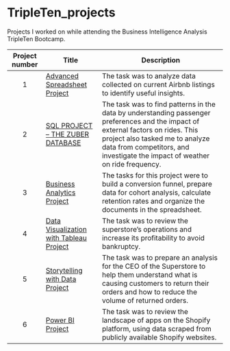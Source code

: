 # TripleTen_projects
Projects I worked on while attending the Business Intelligence Analysis TripleTen Bootcamp.


| Project number | Title | Description |
| :-----------: | ----------- |----------- |
| 1 | [Advanced Spreadsheet Project](https://docs.google.com/spreadsheets/d/1W6_JOP-u9kH6UPBg9reghYmYMqUfTSQNPlxQoPtOiUQ/edit?usp=sharing) | The task was to analyze data collected on current Airbnb listings to identify useful insights. |
| 2 | [SQL PROJECT – THE ZUBER DATABASE](https://tripleten.com/trainer/bi-analyst/lesson/32ddb20e-3ada-4aea-88d7-3ba42f2bd09c/task/d102902d-9759-41d6-8121-d35db6e9b511/) | The task was to find patterns in the data by understanding passenger preferences and the impact of external factors on rides. This project also tasked me to analyze data from competitors, and investigate the impact of weather on ride frequency. |
| 3 | [Business Analytics Project](https://docs.google.com/spreadsheets/d/1np4ko7XbHQ-EwSKuzDq0TUC82_Aq_7rtSgwKFXnTo0o/edit?usp=sharing) | The tasks for this project were to build a conversion funnel, prepare data for cohort analysis, calculate retention rates and organize the documents in the spreadsheet. |
| 4 |	[Data Visualization with Tableau Project](https://public.tableau.com/app/profile/sarah.blankson.stiles.ocran/viz/SARAHBLANKSON-STILES-OCRANTABLEAUPROJECT-SUPERSTORES) | The task was to review the superstore’s operations and increase its profitability to avoid bankruptcy. |
| 5	| [Storytelling with Data Project](https://public.tableau.com/app/profile/sarah.blankson.stiles.ocran/viz/SARAHBLANKSON-STILES-OCRANSPRINT5PROJECT/ReturnsPresentation) | The task was to prepare an analysis for the CEO of the Superstore to help them understand what is causing customers to return their orders and how to reduce the volume of returned orders. |
| 6 | [Power BI Project](https://app.powerbi.com/groups/me/reports/f8eeb17b-19b3-4c49-b9fa-d60a7b0160d7/0c803d886002b00d3e57?experience=power-bi&clientSideAuth=0) | The task was to review the landscape of apps on the Shopify platform, using data scraped from publicly available Shopify websites. |
		
